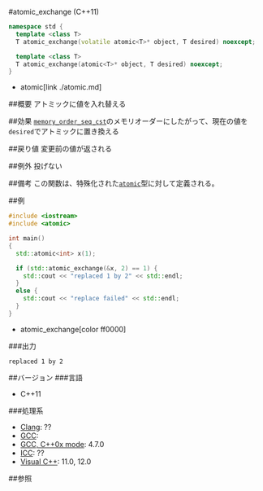#atomic_exchange (C++11)
```cpp
namespace std {
  template <class T>
  T atomic_exchange(volatile atomic<T>* object, T desired) noexcept;

  template <class T>
  T atomic_exchange(atomic<T>* object, T desired) noexcept;
}
```
* atomic[link ./atomic.md]


##概要
アトミックに値を入れ替える


##効果
[`memory_order_seq_cst`](./memory_order.md)のメモリオーダーにしたがって、現在の値を`desired`でアトミックに置き換える


##戻り値
変更前の値が返される


##例外
投げない


##備考
この関数は、特殊化された[`atomic`](./atomic.md)型に対して定義される。


##例
```cpp
#include <iostream>
#include <atomic>

int main()
{
  std::atomic<int> x(1);

  if (std::atomic_exchange(&x, 2) == 1) {
    std::cout << "replaced 1 by 2" << std::endl;
  }
  else {
    std::cout << "replace failed" << std::endl;
  }
}
```
* atomic_exchange[color ff0000]


###出力
```
replaced 1 by 2
```

##バージョン
###言語
- C++11

###処理系
- [Clang](/implementation.md#clang): ??
- [GCC](/implementation.md#gcc): 
- [GCC, C++0x mode](/implementation.md#gcc): 4.7.0
- [ICC](/implementation.md#icc): ??
- [Visual C++](/implementation.md#visual_cpp): 11.0, 12.0


##参照


